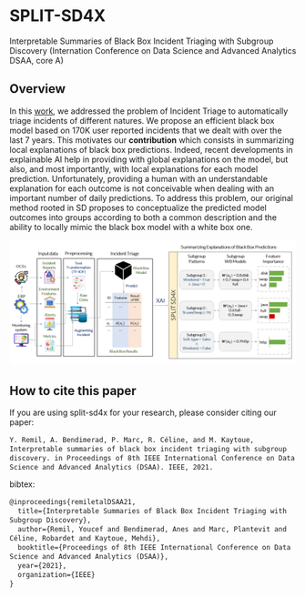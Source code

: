 # SPLIT-SD4X 
Interpretable Summaries of Black Box Incident Triaging with Subgroup Discovery (Internation Conference on Data Science and Advanced Analytics DSAA, core A)

## Overview

In this [work](https://www.researchgate.net/publication/353776685_Interpretable_Summaries_of_Black_Box_Incident_Triaging_with_Subgroup_Discovery), we addressed the problem of Incident Triage to automatically triage incidents of different natures. We propose an efficient black box model based on 170K user reported incidents that we dealt with over the last 7 years. This motivates our **contribution** which consists in summarizing local explanations of black box predictions. Indeed, recent developments in explainable AI help in providing with global explanations on the model, but also, and most importantly, with local explanations for each model prediction. Unfortunately, providing a human with an understandable explanation for each outcome is not conceivable when dealing with an important number of daily predictions. To address this problem, our original method rooted in SD proposes to conceptualize the predicted model outcomes into groups according to both a common description and the ability to locally mimic the black box model with a white box one.

![overview](docs/images/overviewSchema.png)

## How to cite this paper

If you are using split-sd4x for your research, please consider citing our paper:
        
    Y. Remil, A. Bendimerad, P. Marc, R. Céline, and M. Kaytoue, Interpretable summaries of black box incident triaging with subgroup discovery. in Proceedings of 8th IEEE International Conference on Data Science and Advanced Analytics (DSAA). IEEE, 2021.
    
bibtex:
  
    @inproceedings{remiletalDSAA21,
      title={Interpretable Summaries of Black Box Incident Triaging with Subgroup Discovery},
      author={Remil, Youcef and Bendimerad, Anes and Marc, Plantevit and Céline, Robardet and Kaytoue, Mehdi},
      booktitle={Proceedings of 8th IEEE International Conference on Data Science and Advanced Analytics (DSAA)},
      year={2021},
      organization={IEEE}
    }
